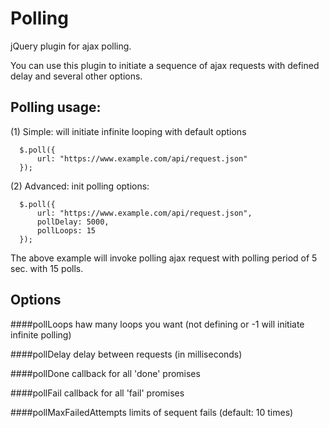 Polling
=======

jQuery plugin for ajax polling.

You can use this plugin to initiate a sequence of ajax requests with defined delay and several other options.

Polling usage:
--------------

(1) Simple: will initiate infinite looping with default options

      $.poll({
          url: "https://www.example.com/api/request.json"
      });
 
(2) Advanced: init polling options:

      $.poll({
          url: "https://www.example.com/api/request.json",
          pollDelay: 5000,
          pollLoops: 15
      });

The above example will invoke polling ajax request with polling period of 5 sec.
with 15 polls.

Options
-------

####pollLoops
haw many loops you want (not defining or -1 will initiate infinite polling)

####pollDelay
delay between requests (in milliseconds)


####pollDone
callback for all 'done' promises

####pollFail
callback for all 'fail' promises

####pollMaxFailedAttempts
limits of sequent fails (default: 10 times)
